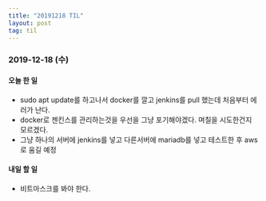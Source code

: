 ```yaml
---
title: "20191218 TIL"
layout: post
tag: til
---
```


### 2019-12-18 (수)
#### 오늘 한 일  
- sudo apt update를 하고나서 docker를 깔고 jenkins를 pull 했는데 처음부터 에러가 난다.
- docker로 젠킨스를 관리하는것을 우선을 그냥 포기해야겠다. 며칠을 시도한건지 모르겠다. 
- 그냥 하나의 서버에 jenkins를 넣고 다른서버에 mariadb를 넣고 테스트한 후 aws로 움길 예정


#### 내일 할 일
- 비트마스크를 봐야 한다.


